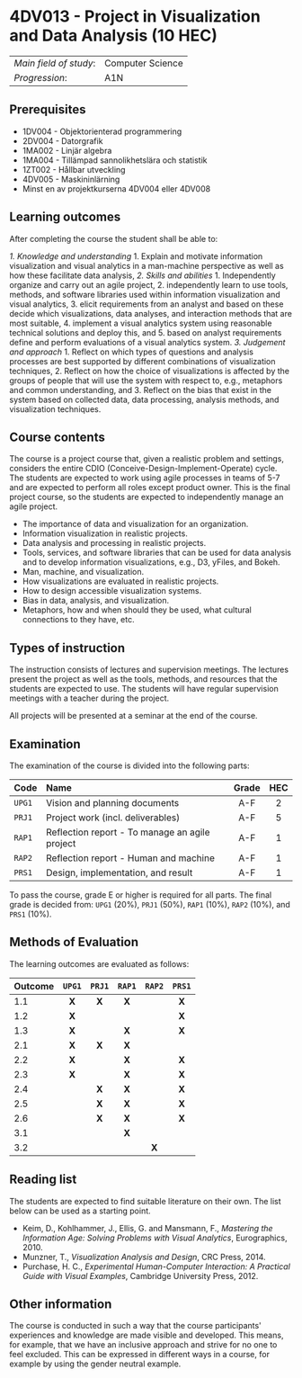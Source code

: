 # 4DV013 - Project in Visualization and Data Analysis (10 HEC)

|     |     |
| --- | --- | 
| *Main field of study*: | Computer Science | 
| *Progression*: | A1N | 

## Prerequisites

- 1DV004 - Objektorienterad programmering
- 2DV004 - Datorgrafik
- 1MA002 - Linjär algebra
- 1MA004 - Tillämpad sannolikhetslära och statistik
- 1ZT002 - Hållbar utveckling
- 4DV005 - Maskininlärning
- Minst en av projektkurserna 4DV004 eller 4DV008

## Learning outcomes

After completing the course the student shall be able to:

*1. Knowledge and understanding*
	1. Explain and motivate information visualization and visual analytics in a man-machine perspective as well as how these facilitate data analysis,
*2. Skills and abilities*
	1. Independently organize and carry out an agile project,
	2. independently learn to use tools, methods, and software libraries used within information visualization and visual analytics,
	3. elicit requirements from an analyst and based on these decide which visualizations, data analyses, and interaction methods that are most suitable,
	4. implement a visual analytics system using reasonable technical solutions and deploy this, and
	5. based on analyst requirements define and perform evaluations of a visual analytics system.
*3. Judgement and approach*
	1. Reflect on which types of questions and analysis processes are best supported by different combinations of visualization techniques, 
	2. Reflect on how the choice of visualizations is affected by the groups of people that will use the system with respect to, e.g., metaphors and common understanding, and
	3. Reflect on the bias that exist in the system based on collected data, data processing, analysis methods, and visualization techniques.

## Course contents

The course is a project course that, given a realistic problem and settings, considers the entire CDIO (Conceive-Design-Implement-Operate) cycle. The students are expected to work using agile processes in teams of 5-7 and are expected to perform all roles except product owner. This is the final project course, so the students are expected to independently manage an agile project.

- The importance of data and visualization for an organization.
- Information visualization in realistic projects.
- Data analysis and processing in realistic projects.
- Tools, services, and software libraries that can be used for data analysis and to develop information visualizations, e.g., D3, yFiles, and Bokeh.
- Man, machine, and visualization. 
- How visualizations are evaluated in realistic projects.
- How to design accessible visualization systems.
- Bias in data, analysis, and visualization.
- Metaphors, how and when should they be used, what cultural connections to they have, etc.

## Types of instruction

The instruction consists of lectures and supervision meetings. The lectures present the project as well as the tools, methods, and resources that the students are expected to use. The students will have regular supervision meetings with a teacher during the project.

All projects will be presented at a seminar at the end of the course.

## Examination

The examination of the course is divided into the following parts:

| Code | Name             | Grade | HEC | 
| :--- | :--------------------------------------          | :---: | :---: |  
|`UPG1`| Vision and planning documents                   | A-F   | 2     |  
|`PRJ1`| Project work (incl. deliverables)                 | A-F   | 5     |  
|`RAP1`| Reflection report - To manage an agile project | A-F   | 1     |  
|`RAP2`| Reflection report - Human and machine        | A-F   | 1     |  
|`PRS1`| Design, implementation, and result             | A-F   | 1     |  

To pass the course, grade E or higher is required for all parts. The final grade is decided from: `UPG1` (20%), `PRJ1` (50%), `RAP1` (10%), `RAP2` (10%), and `PRS1` (10%).

## Methods of Evaluation

The learning outcomes are evaluated as follows:

| Outcome |`UPG1` |`PRJ1` |`RAP1` |`RAP2` |`PRS1` |
| :--------- | :---: | :---: | :---: | :---: | :---: |
| 1.1        | **X** | **X** | **X** |       | **X** |
| 1.2        | **X** |       |       |       | **X** |
| 1.3        | **X** |       | **X** |       | **X** |
| 2.1        | **X** | **X** | **X** |       |       |
| 2.2        | **X** |       | **X** |       | **X** |
| 2.3        | **X** |       | **X** |       | **X** |
| 2.4        |       | **X** | **X** |       | **X** |
| 2.5        |       | **X** | **X** |       | **X** |
| 2.6        |       | **X** | **X** |       | **X** |
| 3.1        |       |       | **X** |       |       |
| 3.2        |       |       |       | **X** |       |


## Reading list

The students are expected to find suitable literature on their own. The list below can be used as a starting point.

- Keim, D., Kohlhammer, J., Ellis, G. and Mansmann, F., *Mastering the Information Age: Solving Problems with Visual Analytics*, Eurographics, 2010.
- Munzner, T., *Visualization Analysis and Design*, CRC Press, 2014. 
- Purchase, H. C., *Experimental Human-Computer Interaction: A Practical Guide with Visual Examples*, Cambridge University Press, 2012. 

## Other information

The course is conducted in such a way that the course participants' experiences and knowledge are made visible and developed. This means, for example, that we have an inclusive approach and strive for no one to feel excluded. This can be expressed in different ways in a course, for example by using the gender neutral example.
